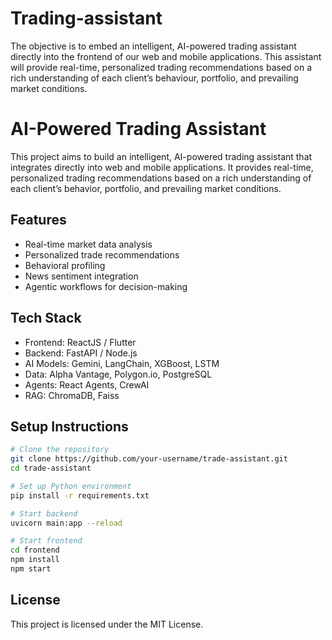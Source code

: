# Trading-assistant
The objective is to embed an intelligent, AI-powered trading assistant directly into the frontend of our web and mobile applications. This assistant will provide real-time, personalized trading recommendations based on a rich understanding of each client’s behaviour, portfolio, and prevailing market conditions.
# AI-Powered Trading Assistant

This project aims to build an intelligent, AI-powered trading assistant that integrates directly into web and mobile applications. It provides real-time, personalized trading recommendations based on a rich understanding of each client’s behavior, portfolio, and prevailing market conditions.

## Features
- Real-time market data analysis
- Personalized trade recommendations
- Behavioral profiling
- News sentiment integration
- Agentic workflows for decision-making

## Tech Stack
- Frontend: ReactJS / Flutter
- Backend: FastAPI / Node.js
- AI Models: Gemini, LangChain, XGBoost, LSTM
- Data: Alpha Vantage, Polygon.io, PostgreSQL
- Agents: React Agents, CrewAI
- RAG: ChromaDB, Faiss

## Setup Instructions
```bash
# Clone the repository
git clone https://github.com/your-username/trade-assistant.git
cd trade-assistant

# Set up Python environment
pip install -r requirements.txt

# Start backend
uvicorn main:app --reload

# Start frontend
cd frontend
npm install
npm start
```

## License
This project is licensed under the MIT License.
